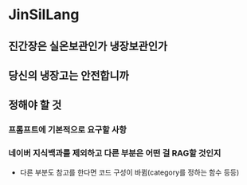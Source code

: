 # JinSilLang
## 진간장은 실온보관인가 냉장보관인가
## 당신의 냉장고는 안전합니까


## 정해야 할 것
### 프롬프트에 기본적으로 요구할 사항
### 네이버 지식백과를 제외하고 다른 부분은 어떤 걸 RAG할 것인지
- 다른 부분도 참고를 한다면 코드 구성이 바뀜(category를 정하는 함수 등등)